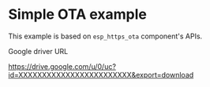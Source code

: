 

# Simple OTA example

This example is based on `esp_https_ota` component's APIs.



Google driver URL

https://drive.google.com/u/0/uc?id=XXXXXXXXXXXXXXXXXXXXXXXX&export=download

